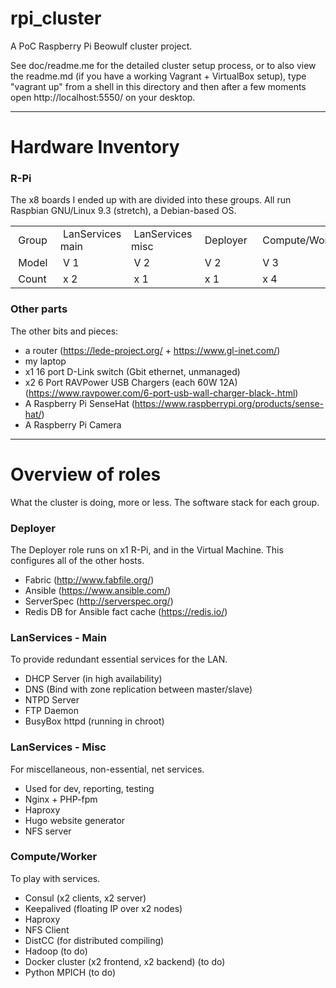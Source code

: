 # rpi_cluster

A PoC Raspberry Pi Beowulf cluster project.

See doc/readme.me for the detailed cluster setup process, or to also view the readme.md (if you have a working Vagrant + VirtualBox setup), type "vagrant up" from a shell in this directory and then after a few moments open http://localhost:5550/ on your desktop.

---

# Hardware Inventory

### R-Pi

The x8 boards I ended up with are divided into these groups. All run Raspbian GNU/Linux 9.3 (stretch), a Debian-based OS.

<table>
<tbody>
<tr>
  <td>&nbsp;Group&nbsp;</td>
  <td>&nbsp;LanServices main&nbsp;</td>
  <td>&nbsp;LanServices misc&nbsp;</td>
  <td>&nbsp;Deployer&nbsp;</td>
  <td>&nbsp;Compute/Worker&nbsp;</td>
</tr>
<tr>
  <td>&nbsp;Model&nbsp;</td>
  <td>&nbsp;V 1&nbsp;</td>
  <td>&nbsp;V 2&nbsp;</td>
  <td>&nbsp;V 2&nbsp;</td>
  <td>&nbsp;V 3&nbsp;</td>
</tr>
<tr>
  <td>&nbsp;Count&nbsp;</td>
  <td>&nbsp;x 2&nbsp;</td>
  <td>&nbsp;x 1&nbsp;</td>
  <td>&nbsp;x 1&nbsp;</td>
  <td>&nbsp;x 4&nbsp;</td>
</tr>
</tbody>
</table>


### Other parts

The other bits and pieces:

* a router (https://lede-project.org/ + https://www.gl-inet.com/)
* my laptop
* x1 16 port D-Link switch (Gbit ethernet, unmanaged)
* x2 6 Port RAVPower USB Chargers (each 60W 12A) (https://www.ravpower.com/6-port-usb-wall-charger-black-.html)
* A Raspberry Pi SenseHat (https://www.raspberrypi.org/products/sense-hat/)
* A Raspberry Pi Camera

---

# Overview of roles

What the cluster is doing, more or less. The software stack for each group.

### Deployer

The Deployer role runs on x1 R-Pi, and in the Virtual Machine. This configures all of the other hosts.

* Fabric (http://www.fabfile.org/)
* Ansible (https://www.ansible.com/)
* ServerSpec (http://serverspec.org/)
* Redis DB for Ansible fact cache (https://redis.io/)

### LanServices - Main

To provide redundant essential services for the LAN.

* DHCP Server (in high availability)
* DNS (Bind with zone replication between master/slave)
* NTPD Server
* FTP Daemon
* BusyBox httpd (running in chroot)

### LanServices - Misc

For miscellaneous, non-essential, net services.

* Used for dev, reporting, testing
* Nginx + PHP-fpm
* Haproxy
* Hugo website generator
* NFS server

### Compute/Worker

To play with services.

* Consul (x2 clients, x2 server)
* Keepalived (floating IP over x2 nodes)
* Haproxy
* NFS Client
* DistCC (for distributed compiling)
* Hadoop (to do)
* Docker cluster (x2 frontend, x2 backend) (to do)
* Python MPICH (to do)
